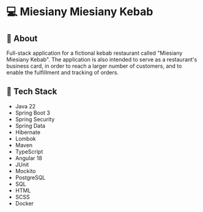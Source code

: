 # 💻 Miesiany Miesiany Kebab

## 👀 About

Full-stack application for a fictional kebab restaurant called "Miesiany Miesiany Kebab". The application is also intended to serve as a restaurant's business card, in order to reach a larger number of customers, and to enable the fulfillment and tracking of orders.

## 🔧 Tech Stack

- Java 22
- Spring Boot 3
- Spring Security
- Spring Data
- Hibernate
- Lombok
- Maven
- TypeScript
- Angular 18
- JUnit
- Mockito
- PostgreSQL
- SQL
- HTML
- SCSS
- Docker
